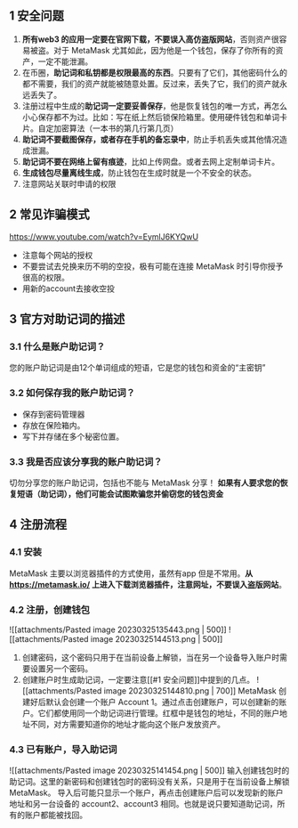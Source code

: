 ## 1 安全问题
1. **所有web3 的应用一定要在官网下载，不要误入高仿盗版网站**，否则资产很容易被盗。对于 MetaMask 尤其如此，因为他是一个钱包，保存了你所有的资产，一定不能泄漏。
2. 在币圈，**助记词和私钥都是权限最高的东西**。只要有了它们，其他密码什么的都不需要，我们的资产就能被随意处置。反过来，丢失了它，我们的资产就永远丢失了。
4. 注册过程中生成的**助记词一定要妥善保存**，他是恢复钱包的唯一方式，再怎么小心保存都不为过。比如：写在纸上然后锁保险箱里。使用硬件钱包和单词卡片。自定加密算法（一本书的第几行第几页）
5. **助记词不要截图保存，或者存在手机的备忘录中**，防止手机丢失或其他情况造成泄漏。
6. **助记词不要在网络上留有痕迹**，比如上传网盘。或者去网上定制单词卡片。
7. **生成钱包尽量离线生成**，防止钱包在生成时就是一个不安全的状态。
8. 注意网站关联时申请的权限

## 2 常见诈骗模式
https://www.youtube.com/watch?v=EymlJ6KYQwU

- 注意每个网站的授权
- 不要尝试去兑换来历不明的空投，极有可能在连接 MetaMask 时引导你授予很高的权限。
- 用新的account去接收空投


## 3 官方对助记词的描述
### 3.1 什么是账户助记词？
您的账户助记词是由12个单词组成的短语，它是您的钱包和资金的“主密钥”

### 3.2 如何保存我的账户助记词？
-   保存到密码管理器
-   存放在保险箱内。
-   写下并存储在多个秘密位置。

### 3.3 我是否应该分享我的账户助记词？
切勿分享您的账户助记词，包括也不能与 MetaMask 分享！
**如果有人要求您的恢复短语（助记词），他们可能会试图欺骗您并偷窃您的钱包资金**

## 4 注册流程
### 4.1 安装
MetaMask 主要以浏览器插件的方式使用，虽然有app 但是不常用。**从 https://metamask.io/ 上进入下载浏览器插件，注意网址，不要误入盗版网站**。

### 4.2 注册，创建钱包

![[attachments/Pasted image 20230325135443.png  | 500]]
![[attachments/Pasted image 20230325144513.png | 500]]

1. 创建密码，这个密码只用于在当前设备上解锁，当在另一个设备导入账户时需要设置另一个密码。
2. 创建账户时生成助记词，一定要注意[[#1 安全问题]]中提到的几点。
![[attachments/Pasted image 20230325144810.png  | 700]]
MetaMask 创建好后默认会创建一个账户 Account 1。通过点击创建账户，可以创建新的账户。它们都使用同一个助记词进行管理。红框中是钱包的地址，不同的账户地址不同，对方需要知道你的地址才能向这个账户发放资产。

### 4.3 已有账户，导入助记词
![[attachments/Pasted image 20230325141454.png | 500]]
输入创建钱包时的助记词。这里的新密码和创建钱包时的密码没有关系，只是用于在当前设备上解锁 MetaMask。
导入后可能只显示一个账户，再点击创建账户后可以发现新的账户地址和另一台设备的 account2、account3 相同。也就是说只要知道助记词，所有的账户都能被找回。
